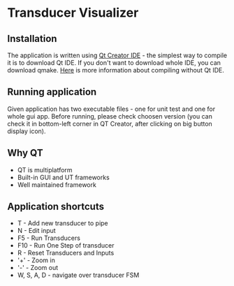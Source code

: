 # Transducer Visualizer
## Installation
The application is written using [Qt Creator IDE](https://www.qt.io/ide/) - the simplest way to compile it is to download Qt IDE. If you don't want to download whole IDE, you can download qmake. [Here](https://stackoverflow.com/questions/3632038/can-i-use-qt-without-qmake-or-qt-creator) is more information about compiling without Qt IDE.
## Running application
Given application has two executable files - one for unit test and one for whole gui app. Before running, please check choosen version (you can check it in bottom-left corner in QT Creator, after clicking on big button display icon). 
## Why QT
- QT is multiplatform
- Built-in GUI and UT frameworks
- Well maintained framework
## Application shortcuts
- T - Add new transducer to pipe
- N - Edit input
- F5 - Run Transducers
- F10 - Run One Step of transducer
- R - Reset Transducers and Inputs
- '\+' \- Zoom in
- '\-' \- Zoom out
- W, S, A, D - navigate over transducer FSM

